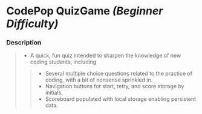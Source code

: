 # CodePop QuizGame *(Beginner Difficulty)*

### **Description** 
> - A quick, fun quiz intended to sharpen the knowledge of new coding students, including  
>> - Several multiple choice questions related to the practice of coding, with a bit of nonsense sprinkled in.  
>> - Navigation buttons for start, retry, and score storage by initials.
>> - Scoreboard populated with local storage enabling persistent data.
